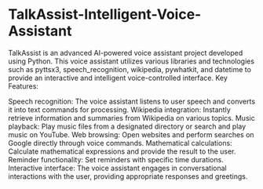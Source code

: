 # TalkAssist-Intelligent-Voice-Assistant
TalkAssist is an advanced AI-powered voice assistant project developed using Python. This voice assistant utilizes various libraries and technologies such as pyttsx3, speech_recognition, wikipedia, pywhatkit, and datetime to provide an interactive and intelligent voice-controlled interface.
Key Features:

Speech recognition: The voice assistant listens to user speech and converts it into text commands for processing.
Wikipedia integration: Instantly retrieve information and summaries from Wikipedia on various topics.
Music playback: Play music files from a designated directory or search and play music on YouTube.
Web browsing: Open websites and perform searches on Google directly through voice commands.
Mathematical calculations: Calculate mathematical expressions and provide the result to the user.
Reminder functionality: Set reminders with specific time durations.
Interactive interface: The voice assistant engages in conversational interactions with the user, providing appropriate responses and greetings.
